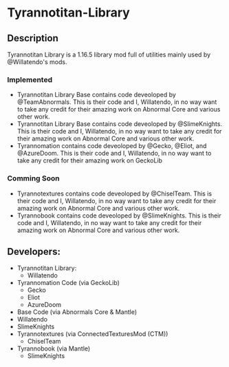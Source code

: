 # Tyrannotitan-Library

## Description
Tyrannotitan Library is a 1.16.5 library mod full of utilities mainly used by @Willatendo's mods.

### Implemented
* Tyrannotitan Library Base contains code deveoloped by @TeamAbnormals. This is their code and I, Willatendo, in no way want to take any credit for their amazing work on Abnormal Core and various other work.
* Tyrannotitan Library Base contains code deveoloped by @SlimeKnights. This is their code and I, Willatendo, in no way want to take any credit for their amazing work on Abnormal Core and various other work.
* Tyrannomation contains code deveoloped by @Gecko, @Eliot, and @AzureDoom. This is their code and I, Willatendo, in no way want to take any credit for their amazing work on GeckoLib

### Comming Soon
* Tyrannotextures contains code deveoloped by @ChiselTeam. This is their code and I, Willatendo, in no way want to take any credit for their amazing work on Abnormal Core and various other work.
* Tyrannobook contains code deveoloped by @SlimeKnights. This is their code and I, Willatendo, in no way want to take any credit for their amazing work on Abnormal Core and various other work.

## Developers:
* Tyrannotitan Library:
  * Willatendo
* Tyrannomation Code (via GeckoLib)
  * Gecko
  * Eliot
  * AzureDoom
 * Base Code (via Abnormals Core & Mantle)
  * Willatendo
  * SlimeKnights
* Tyrannotextures (via ConnectedTexturesMod (CTM))
  * ChiselTeam
* Tyrannobook (via Mantle)
  * SlimeKnights